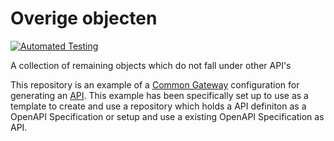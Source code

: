 # Overige objecten

[![Automated Testing](https://github.com/Huwelijksplanner/OverigeObjecten/actions/workflows/tests.yml/badge.svg)](https://github.com/Huwelijksplanner/OverigeObjecten/actions/workflows/tests.yml)

A collection of remaining objects which do not fall under other API's

This repository is an example of a [Common Gateway](https://github.com/CommonGateway) configuration for generating an [API](https://www.howtogeek.com/343877/what-is-an-api/). This example has been specifically set up to use as a template to create and use a repository which holds a API definiton as a OpenAPI Specification or setup and use a existing OpenAPI Specification as API. 


